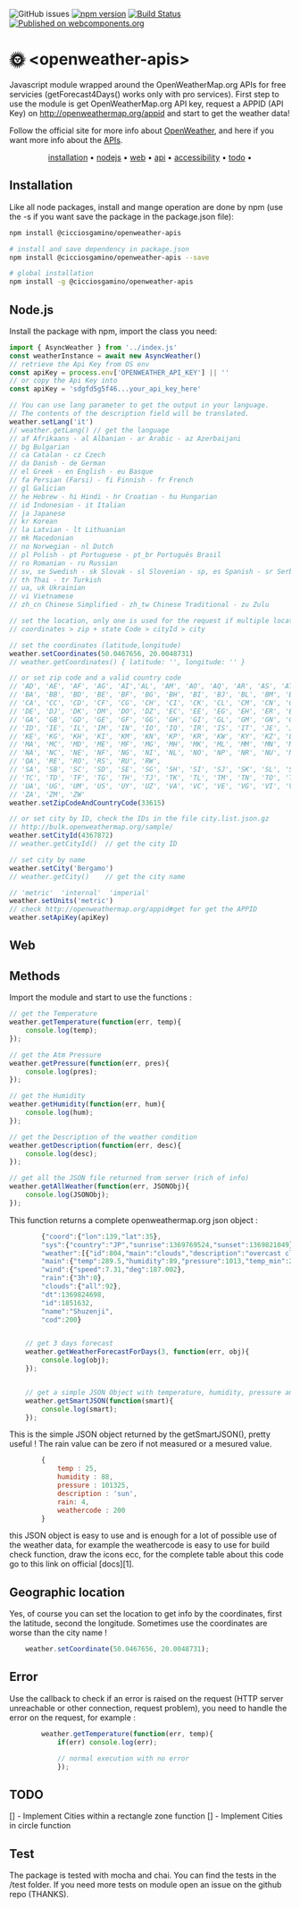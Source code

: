 ![GitHub issues](https://img.shields.io/github/issues/CICCIOSGAMINO/openweather-apis)
[![npm version](https://badgen.net/npm/v/@cicciosgamino/progress-ring)](https://www.npmjs.com/package/@cicciosgamino/openweather-apis)
[![Build Status](https://travis-ci.org/CICCIOSGAMINO/openweather-apis.svg?branch=master)](https://travis-ci.org/CICCIOSGAMINO/openweather-apis)
[![Published on webcomponents.org](https://img.shields.io/badge/webcomponents.org-published-blue.svg)](https://www.webcomponents.org/element/cicciosgamino/openweather-apis)

# 🌞 \<openweather-apis\>
Javascript module wrapped around the OpenWeatherMap.org APIs for free servicies (getForecast4Days() works only with pro services). First step to use the module is get OpenWeatherMap.org API key, request a APPID (API Key) on http://openweathermap.org/appid and start to get the weather data!

Follow the official site for more info about [OpenWeather](https://openweathermap.org/guide), and here if you want more info about the [APIs](https://openweathermap.org/current).

<p align="center">
  <a href="#installation">installation</a> •
  <a href="#nodejs">nodejs</a> •
	<a href="#web">web</a> •
  <a href="#api">api</a> •
  <a href="#accessibility">accessibility</a> •
  <a href="#todo">todo</a> •
</p>

## Installation
Like all node packages, install and mange operation are done by npm (use the -s if you want save
the package in the package.json file):

```bash
npm install @cicciosgamino/openweather-apis

# install and save dependency in package.json
npm install @cicciosgamino/openweather-apis --save

# global installation
npm install -g @cicciosgamino/openweather-apis
```

## Node.js
Install the package with npm, import the class you need:
```javascript
import { AsyncWeather } from '../index.js'
const weatherInstance = await new AsyncWeather()
// retrieve the Api Key from OS env
const apiKey = process.env['OPENWEATHER_API_KEY'] || ''
// or copy the Api Key into
const apiKey = 'sdgfd5g5f46...your_api_key_here'

// You can use lang parameter to get the output in your language.
// The contents of the description field will be translated.
weather.setLang('it')
// weather.getLang() // get the language
// af Afrikaans - al Albanian - ar Arabic - az Azerbaijani
// bg Bulgarian
// ca Catalan - cz Czech
// da Danish - de German
// el Greek - en English - eu Basque
// fa Persian (Farsi) - fi Finnish - fr French
// gl Galician
// he Hebrew - hi Hindi - hr Croatian - hu Hungarian
// id Indonesian - it Italian
// ja Japanese
// kr Korean
// la Latvian - lt Lithuanian
// mk Macedonian
// no Norwegian - nl Dutch
// pl Polish - pt Portuguese - pt_br Português Brasil
// ro Romanian - ru Russian
// sv, se Swedish - sk Slovak - sl Slovenian - sp, es Spanish - sr Serbian
// th Thai - tr Turkish
// ua, uk Ukrainian
// vi Vietnamese
// zh_cn Chinese Simplified - zh_tw Chinese Traditional - zu Zulu

// set the location, only one is used for the request if multiple locations set
// coordinates > zip + state Code > cityId > city

// set the coordinates (latitude,longitude)
weather.setCoordinates(50.0467656, 20.0048731)
// weather.getCoordinates() { latitude: '', longitude: '' }

// or set zip code and a valid country code
// 'AD', 'AE', 'AF', 'AG', 'AI','AL', 'AM', 'AO', 'AQ', 'AR', 'AS', 'AT', 'AU', 'AW', 'AX', 'AZ',
// 'BA', 'BB', 'BD', 'BE', 'BF', 'BG', 'BH', 'BI', 'BJ', 'BL', 'BM', 'BN', 'BO', 'BQ', 'BR', 'BS','BT', 'BV', 'BW', 'BY', 'BZ',
// 'CA', 'CC', 'CD', 'CF', 'CG', 'CH', 'CI', 'CK', 'CL', 'CM', 'CN', 'CO', 'CR', 'CU', 'CV', 'CW', 'CX', 'CY', 'CZ',
// 'DE', 'DJ', 'DK', 'DM', 'DO', 'DZ', 'EC', 'EE', 'EG', 'EH', 'ER', 'ES', 'ET', 'FI', 'FJ', 'FK', 'FM', 'FO', 'FR',
// 'GA', 'GB', 'GD', 'GE', 'GF', 'GG', 'GH', 'GI', 'GL', 'GM', 'GN', 'GP', 'GQ', 'GR', 'GS', 'GT', 'GU', 'GW', 'GY', 'HK', 'HM', 'HN', 'HR', 'HT', 'HU',
// 'ID', 'IE', 'IL', 'IM', 'IN', 'IO', 'IQ', 'IR', 'IS', 'IT', 'JE', 'JM', 'JO', 'JP',
// 'KE', 'KG', 'KH', 'KI', 'KM', 'KN', 'KP', 'KR', 'KW', 'KY', 'KZ', 'LA', 'LB', 'LC', 'LI', 'LK', 'LR', 'LS', 'LT', 'LU', 'LV', 'LY',
// 'MA', 'MC', 'MD', 'ME', 'MF', 'MG', 'MH', 'MK', 'ML', 'MM', 'MN', 'MO', 'MP', 'MQ', 'MR', 'MS', 'MT', 'MU', 'MV', 'MW', 'MX', 'MY', 'MZ',
// 'NA', 'NC', 'NE', 'NF', 'NG', 'NI', 'NL', 'NO', 'NP', 'NR', 'NU', 'NZ','OM', 'PA', 'PE', 'PF', 'PG', 'PH', 'PK', 'PL', 'PM', 'PN', 'PR', 'PS', 'PT', 'PW', 'PY',
// 'QA', 'RE', 'RO', 'RS', 'RU', 'RW',
// 'SA', 'SB', 'SC', 'SD', 'SE', 'SG', 'SH', 'SI', 'SJ', 'SK', 'SL', 'SM', 'SN', 'SO', 'SR', 'SS', 'ST', 'SV', 'SX', 'SY', 'SZ',
// 'TC', 'TD', 'TF', 'TG', 'TH', 'TJ', 'TK', 'TL', 'TM', 'TN', 'TO', 'TR', 'TT', 'TV', 'TW', 'TZ',
// 'UA', 'UG', 'UM', 'US', 'UY', 'UZ', 'VA', 'VC', 'VE', 'VG', 'VI', 'VN', 'VU', 'WF', 'WS', 'YE', 'YT',
// 'ZA', 'ZM', 'ZW'
weather.setZipCodeAndCountryCode(33615)

// or set city by ID, check the IDs in the file city.list.json.gz
// http://bulk.openweathermap.org/sample/
weather.setCityId(4367872)
// weather.getCityId()	// get the city ID

// set city by name
weather.setCity('Bergamo')
// weather.getCity()	// get the city name

// 'metric'  'internal'  'imperial'
weather.setUnits('metric')
// check http://openweathermap.org/appid#get for get the APPID
weather.setApiKey(apiKey)


```

## Web


## Methods
Import the module and start to use the functions :

```javascript
// get the Temperature  
weather.getTemperature(function(err, temp){
	console.log(temp);
});

// get the Atm Pressure
weather.getPressure(function(err, pres){
	console.log(pres);
});

// get the Humidity
weather.getHumidity(function(err, hum){
	console.log(hum);
});

// get the Description of the weather condition
weather.getDescription(function(err, desc){
	console.log(desc);
});

// get all the JSON file returned from server (rich of info)
weather.getAllWeather(function(err, JSONObj){
	console.log(JSONObj);
});
```

This function returns a complete openweathermap.org json object :

```javascript
		{"coord":{"lon":139,"lat":35},
		"sys":{"country":"JP","sunrise":1369769524,"sunset":1369821049},
		"weather":[{"id":804,"main":"clouds","description":"overcast clouds","icon":"04n"}],
		"main":{"temp":289.5,"humidity":89,"pressure":1013,"temp_min":287.04,"temp_max":292.04},
		"wind":{"speed":7.31,"deg":187.002},
		"rain":{"3h":0},
		"clouds":{"all":92},
		"dt":1369824698,
		"id":1851632,
		"name":"Shuzenji",
		"cod":200}
```
```javascript

	// get 3 days forecast
	weather.getWeatherForecastForDays(3, function(err, obj){
		console.log(obj);
	});


	// get a simple JSON Object with temperature, humidity, pressure and description
	weather.getSmartJSON(function(smart){
		console.log(smart);
	});
```

This is the simple JSON object returned by the getSmartJSON(), pretty useful ! The rain 
value can be zero if not measured or a mesured value. 

```javascript
		{
			temp : 25,
			humidity : 88,
			pressure : 101325,
			description : 'sun',
			rain: 4,
			weathercode : 200
		}
```

this JSON object is easy to use and is enough for a lot of possible use of the weather data, for example the
weathercode is easy to use for build check function, draw the icons ecc, for the complete table about this code
go to this link on official [docs][1].


## Geographic location
Yes, of course you can set the location to get info by the coordinates, first the latitude, second
the longitude. Sometimes use the coordinates are worse than the city name !

```javascript
	weather.setCoordinate(50.0467656, 20.0048731);
```


## Error
Use the callback to check if an error is raised on the request (HTTP server unreachable or other connection, request problem),
you need to handle the error on the request, for example :

```javascript
		weather.getTemperature(function(err, temp){
			if(err) console.log(err);

			// normal execution with no error
			});
```

## TODO

[] - Implement Cities within a rectangle zone function
[] - Implement Cities in circle function

## Test
The package is tested with mocha and chai. You can find the tests in the /test folder. If you need more tests on module open an issue on the github repo (THANKS).

[3]:http://openweathermap.org/appid
